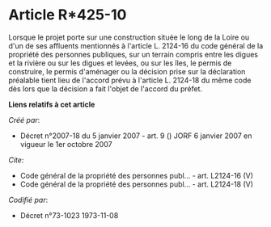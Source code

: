 # Article R*425-10

Lorsque le projet porte sur une construction située le long de la Loire ou d'un de ses affluents mentionnés à l'article L.
2124-16 du code général de la propriété des personnes publiques, sur un terrain compris entre les digues et la rivière ou sur
les digues et levées, ou sur les îles, le permis de construire, le permis d'aménager ou la décision prise sur la déclaration
préalable tient lieu de l'accord prévu à l'article L. 2124-18 du même code dès lors que la décision a fait l'objet de
l'accord du préfet.

**Liens relatifs à cet article**

_Créé par_:

  - Décret n°2007-18 du 5 janvier 2007 - art. 9 () JORF 6 janvier 2007 en vigueur le 1er octobre 2007

_Cite_:

  - Code général de la propriété des personnes publ... - art. L2124-16 (V)
  - Code général de la propriété des personnes publ... - art. L2124-18 (V)

_Codifié par_:

  - Décret n°73-1023 1973-11-08
